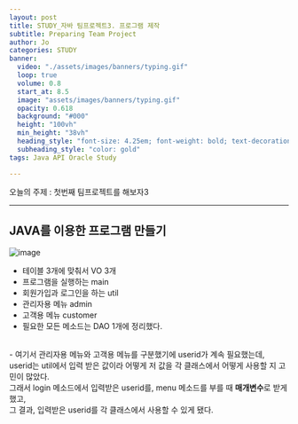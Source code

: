 ```yaml
---
layout: post
title: STUDY_자바 팀프로젝트3. 프로그램 제작
subtitle: Preparing Team Project 
author: Jo
categories: STUDY
banner:
  video: "./assets/images/banners/typing.gif"
  loop: true
  volume: 0.8
  start_at: 8.5
  image: "assets/images/banners/typing.gif"
  opacity: 0.618
  background: "#000"
  height: "100vh"
  min_height: "38vh"
  heading_style: "font-size: 4.25em; font-weight: bold; text-decoration: underline"
  subheading_style: "color: gold"
tags: Java API Oracle Study

---
```



오늘의 주제 : 첫번째 팀프로젝트를 해보자3 <br>
 * * *


## JAVA를 이용한 프로그램 만들기
![image](https://github.com/CheeseYoung/cheeseyoung.github.io/assets/132384527/0de63c0f-1168-4715-bb81-7f81263b9638) <br>
- 테이블 3개에 맞춰서 VO 3개
- 프로그램을 실행하는 main
- 회원가입과 로그인을 하는 util
- 관리자용 메뉴 admin
- 고객용 메뉴 customer
- 필요한 모든 메소드는 DAO 1개에 정리했다.
<br>
- 여기서 관리자용 메뉴와 고객용 메뉴를 구분했기에 userid가 계속 필요했는데,<br>
  userid는 util에서 입력 받은 값이라 어떻게 저 값을 각 클래스에서 어떻게 사용할 지 고민이 많았다.<br>
  그래서 login 메소드에서 입력받은 userid를, menu 메소드를 부를 때 <b>매개변수</b>로 받게했고,<br>
  그 결과, 입력받은 userid를 각 클래스에서 사용할 수 있게 됐다.
<br>



